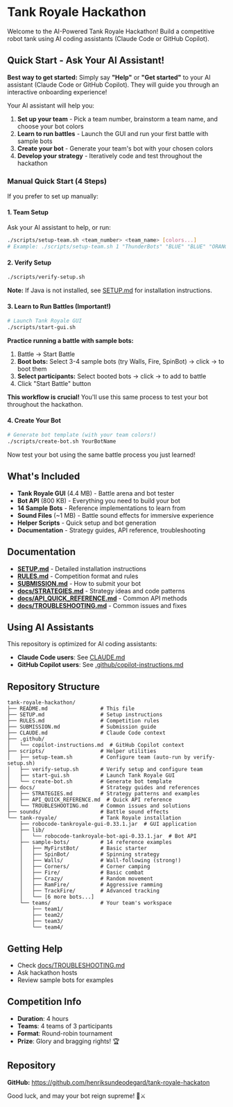 # Tank Royale Hackathon

Welcome to the AI-Powered Tank Royale Hackathon! Build a competitive robot tank using AI coding assistants (Claude Code or GitHub Copilot).

## Quick Start - Ask Your AI Assistant!

**Best way to get started:** Simply say **"Help"** or **"Get started"** to your AI assistant (Claude Code or GitHub Copilot). They will guide you through an interactive onboarding experience!

Your AI assistant will help you:
1. **Set up your team** - Pick a team number, brainstorm a team name, and choose your bot colors
2. **Learn to run battles** - Launch the GUI and run your first battle with sample bots
3. **Create your bot** - Generate your team's bot with your chosen colors
4. **Develop your strategy** - Iteratively code and test throughout the hackathon

### Manual Quick Start (4 Steps)

If you prefer to set up manually:

#### 1. Team Setup

Ask your AI assistant to help, or run:
```bash
./scripts/setup-team.sh <team_number> <team_name> [colors...]
# Example: ./scripts/setup-team.sh 1 "ThunderBots" "BLUE" "BLUE" "ORANGE" "YELLOW"
```

#### 2. Verify Setup

```bash
./scripts/verify-setup.sh
```

**Note:** If Java is not installed, see [SETUP.md](SETUP.md) for installation instructions.

#### 3. Learn to Run Battles (Important!)

```bash
# Launch Tank Royale GUI
./scripts/start-gui.sh
```

**Practice running a battle with sample bots:**
1. Battle → Start Battle
2. **Boot bots:** Select 3-4 sample bots (try Walls, Fire, SpinBot) → click → to boot them
3. **Select participants:** Select booted bots → click → to add to battle
4. Click "Start Battle" button

**This workflow is crucial!** You'll use this same process to test your bot throughout the hackathon.

#### 4. Create Your Bot

```bash
# Generate bot template (with your team colors!)
./scripts/create-bot.sh YourBotName
```

Now test your bot using the same battle process you just learned!

## What's Included

- **Tank Royale GUI** (4.4 MB) - Battle arena and bot tester
- **Bot API** (800 KB) - Everything you need to build your bot
- **14 Sample Bots** - Reference implementations to learn from
- **Sound Files** (~1 MB) - Battle sound effects for immersive experience
- **Helper Scripts** - Quick setup and bot generation
- **Documentation** - Strategy guides, API reference, troubleshooting

## Documentation

- **[SETUP.md](SETUP.md)** - Detailed installation instructions
- **[RULES.md](RULES.md)** - Competition format and rules
- **[SUBMISSION.md](SUBMISSION.md)** - How to submit your bot
- **[docs/STRATEGIES.md](docs/STRATEGIES.md)** - Strategy ideas and code patterns
- **[docs/API_QUICK_REFERENCE.md](docs/API_QUICK_REFERENCE.md)** - Common API methods
- **[docs/TROUBLESHOOTING.md](docs/TROUBLESHOOTING.md)** - Common issues and fixes

## Using AI Assistants

This repository is optimized for AI coding assistants:

- **Claude Code users**: See [CLAUDE.md](CLAUDE.md)
- **GitHub Copilot users**: See [.github/copilot-instructions.md](.github/copilot-instructions.md)

## Repository Structure

```
tank-royale-hackathon/
├── README.md                 # This file
├── SETUP.md                  # Setup instructions
├── RULES.md                  # Competition rules
├── SUBMISSION.md             # Submission guide
├── CLAUDE.md                 # Claude Code context
├── .github/
│   └── copilot-instructions.md  # GitHub Copilot context
├── scripts/                  # Helper utilities
│   ├── setup-team.sh         # Configure team (auto-run by verify-setup.sh)
│   ├── verify-setup.sh       # Verify setup and configure team
│   ├── start-gui.sh          # Launch Tank Royale GUI
│   └── create-bot.sh         # Generate bot template
├── docs/                     # Strategy guides and references
│   ├── STRATEGIES.md         # Strategy patterns and examples
│   ├── API_QUICK_REFERENCE.md  # Quick API reference
│   └── TROUBLESHOOTING.md    # Common issues and solutions
├── sounds/                   # Battle sound effects
└── tank-royale/              # Tank Royale installation
    ├── robocode-tankroyale-gui-0.33.1.jar  # GUI application
    ├── lib/
    │   └── robocode-tankroyale-bot-api-0.33.1.jar  # Bot API
    ├── sample-bots/          # 14 reference examples
    │   ├── MyFirstBot/       # Basic starter
    │   ├── SpinBot/          # Spinning strategy
    │   ├── Walls/            # Wall-following (strong!)
    │   ├── Corners/          # Corner camping
    │   ├── Fire/             # Basic combat
    │   ├── Crazy/            # Random movement
    │   ├── RamFire/          # Aggressive ramming
    │   ├── TrackFire/        # Advanced tracking
    │   └── [6 more bots...]
    └── teams/                # Your team's workspace
        ├── team1/
        ├── team2/
        ├── team3/
        └── team4/
```

## Getting Help

- Check [docs/TROUBLESHOOTING.md](docs/TROUBLESHOOTING.md)
- Ask hackathon hosts
- Review sample bots for examples

## Competition Info

- **Duration**: 4 hours
- **Teams**: 4 teams of 3 participants
- **Format**: Round-robin tournament
- **Prize**: Glory and bragging rights! 🏆

## Repository

**GitHub:** https://github.com/henriksundeodegard/tank-royale-hackaton

Good luck, and may your bot reign supreme! 🤖⚔️
